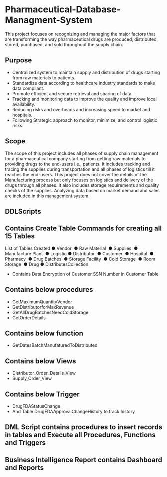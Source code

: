 # Pharmaceutical-Database-Managment-System
This project focuses on recognizing and managing the major factors that are transforming the way pharmaceutical drugs are produced, distributed, stored, purchased, and sold throughout the supply chain. 

## Purpose
* Centralized system to maintain supply and distribution of drugs starting from raw materials to patients.
* Standardize data according to healthcare industry standards to make data compliant.
* Promote efficient and secure retrieval and sharing of data.
* Tracking and monitoring data to improve the quality and improve local availability.
* Reducing risks and overheads and increasing speed to market and hospitals.
* Following Strategic approach to monitor, minimize, and control logistic risks.

## Scope
The scope of this project includes all phases of supply chain management for a pharmaceutical company starting from getting raw materials to providing drugs to the end-users i.e., patients. It includes tracking and tracing the supplies during transportation and all phases of logistics till it reaches the end-users. This project does not cover the details of the Manufacturing process but only focuses on logistics and delivery of the drugs through all phases. It also includes storage requirements and quality checks of the supplies. Analyzing data based on market demand and sales are included in this management system.

## DDLScripts

## Contains Create Table Commands for creating all 15 Tables

List of Tables Created
● Vendor 
● Raw Material 
● Supplies 
● Manufacture Plant 
● Logistic
● Distributor 
● Customer 
● Hospital 
● Pharmacy 
● Drug Batches 
● Storage Facility 
● Cold Storage 
● Room Storage 
● Drug
● DistributesCollection

* Contains Data Encryption of Customer SSN Number in Customer Table

## Contains below procedures
* GetMaximumQuantityVendor
* GetDistributorforMaxRevenue
* GetAllDrugBatchesNeedColdStorage
* GetOrderDetails

## Contains below function
* GetDatesBatchManufaturedToDistributed

## Contains below Views
* Distributor_Order_Details_View 
* Supply_Order_View 

## Contains below Trigger
* DrugFDAStatusChange
* And Table DrugFDAApprovalChangeHistory to track history

## DML Script contains procedures to insert records in tables and Execute all Procedures, Functions and Triggers

## Business Intelligence Report contains Dashboard and Reports
